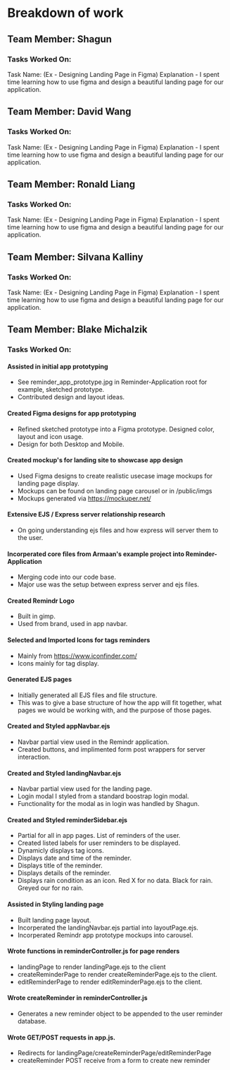 # Breakdown of work

## Team Member: Shagun
### Tasks Worked On:
Task Name: (Ex - Designing Landing Page in Figma)
Explanation - I spent time learning how to use figma and design a beautiful landing page for our application.

## Team Member: David Wang
### Tasks Worked On:
Task Name: (Ex - Designing Landing Page in Figma)
Explanation - I spent time learning how to use figma and design a beautiful landing page for our application.

## Team Member: Ronald Liang
### Tasks Worked On:
Task Name: (Ex - Designing Landing Page in Figma)
Explanation - I spent time learning how to use figma and design a beautiful landing page for our application.

## Team Member: Silvana Kalliny
### Tasks Worked On:
Task Name: (Ex - Designing Landing Page in Figma)
Explanation - I spent time learning how to use figma and design a beautiful landing page for our application.

## Team Member: Blake Michalzik
### Tasks Worked On:
#### Assisted in initial app prototyping
- See reminder_app_prototype.jpg in Reminder-Application root for example, sketched prototype. 
- Contributed design and layout ideas.

#### Created Figma designs for app prototyping
- Refined sketched prototype into a Figma prototype. Designed color, layout and icon usage.
- Design for both Desktop and Mobile.

#### Created mockup's for landing site to showcase app design
- Used Figma designs to create realistic usecase image mockups for landing page display.
- Mockups can be found on landing page carousel or in /public/imgs
- Mockups generated via https://mockuper.net/

#### Extensive EJS / Express server relationship research
- On going understanding ejs files and how express will server them to the user.

#### Incorperated core files from Armaan's example project into Reminder-Application
- Merging code into our code base.
- Major use was the setup between express server and ejs files.

#### Created Remindr Logo
- Built in gimp.
- Used from brand, used in app navbar.

#### Selected and Imported Icons for tags reminders
- Mainly from https://www.iconfinder.com/
- Icons mainly for tag display.

#### Generated EJS pages
- Initially generated all EJS files and file structure.
- This was to give a base structure of how the app will fit together, what pages we would be working with, and the purpose of those pages.

#### Created and Styled appNavbar.ejs
- Navbar partial view used in the Remindr application.
- Created buttons, and implimented form post wrappers for server interaction.

#### Created and Styled landingNavbar.ejs
- Navbar partial view used for the landing page.
- Login modal I styled from a standard boostrap login modal.
- Functionality for the modal as in login was handled by Shagun.

#### Created and Styled reminderSidebar.ejs
- Partial for all in app pages. List of reminders of the user.
- Created listed labels for user reminders to be displayed.
- Dynamicly displays tag icons.
- Displays date and time of the reminder.
- Displays title of the reminder.
- Displays details of the reminder.
- Displays rain condition as an icon. Red X for no data. Black for rain. Greyed our for no rain.

#### Assisted in Styling landing page
- Built landing page layout.
- Incorperated the landingNavbar.ejs partial into layoutPage.ejs.
- Incorperated Remindr app prototype mockups into carousel.

#### Wrote functions in reminderController.js for page renders
- landingPage to render landingPage.ejs to the client
- createReminderPage to render createReminderPage.ejs to the client.
- editReminderPage to render editReminderPage.ejs to the client.

#### Wrote createReminder in reminderController.js
- Generates a new reminder object to be appended to the user reminder database.

#### Wrote GET/POST requests in app.js.
- Redirects for landingPage/createReminderPage/editReminderPage
- createReminder POST receive from a form to create new reminder
